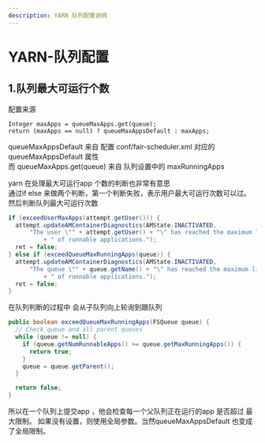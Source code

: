 ```yaml
---
description: YARN 队列配置说明
---
```


# YARN-队列配置

## 1.队列最大可运行个数
配置来源
```
Integer maxApps = queueMaxApps.get(queue);
return (maxApps == null) ? queueMaxAppsDefault : maxApps;
```
queueMaxAppsDefault 来自 配置 conf/fair-scheduler.xml 对应的 queueMaxAppsDefault 属性   
而 queueMaxApps.get(queue) 来自 队列设置中的 maxRunningApps  

yarn 在处理最大可运行app 个数的判断也非常有意思  
通过if else 来做两个判断，第一个判断失败，表示用户最大可运行次数可以过。然后判断队列最大可运行次数  
```java
if (exceedUserMaxApps(attempt.getUser())) {
  attempt.updateAMContainerDiagnostics(AMState.INACTIVATED,
      "The user \"" + attempt.getUser() + "\" has reached the maximum limit"
          + " of runnable applications.");
  ret = false;
} else if (exceedQueueMaxRunningApps(queue)) {
  attempt.updateAMContainerDiagnostics(AMState.INACTIVATED,
      "The queue \"" + queue.getName() + "\" has reached the maximum limit"
          + " of runnable applications.");
  ret = false;
}
```
在队列判断的过程中 会从子队列向上轮询到跟队列  
```java
public boolean exceedQueueMaxRunningApps(FSQueue queue) {
  // Check queue and all parent queues
  while (queue != null) {
    if (queue.getNumRunnableApps() >= queue.getMaxRunningApps()) {
      return true;
    }
    queue = queue.getParent();
  }

  return false;
}
```
所以在一个队列上提交app ，他会检查每一个父队列正在运行的app 是否超过 最大限制。 如果没有设置，则使用全局参数。当然queueMaxAppsDefault 也变成了全局限制。
